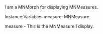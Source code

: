 I am a MNMorph for displaying  MNMeasures.

Instance Variables
	measure:		MNMeasure

measure
	- This is the MNMeasure I display.
